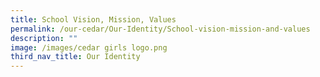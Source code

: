 ```yaml
---
title: School Vision, Mission, Values
permalink: /our-cedar/Our-Identity/School-vision-mission-and-values
description: ""
image: /images/cedar girls logo.png
third_nav_title: Our Identity
---
```

